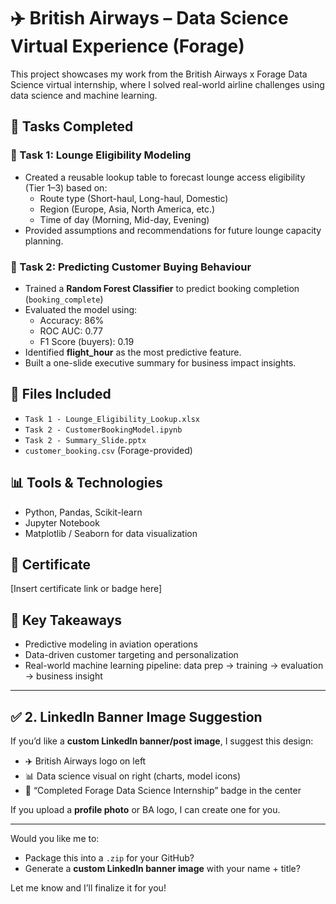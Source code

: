# ✈️ British Airways – Data Science Virtual Experience (Forage)

This project showcases my work from the British Airways x Forage Data Science virtual internship, where I solved real-world airline challenges using data science and machine learning.

## 🚀 Tasks Completed

### 🛫 Task 1: Lounge Eligibility Modeling
- Created a reusable lookup table to forecast lounge access eligibility (Tier 1–3) based on:
  - Route type (Short-haul, Long-haul, Domestic)
  - Region (Europe, Asia, North America, etc.)
  - Time of day (Morning, Mid-day, Evening)
- Provided assumptions and recommendations for future lounge capacity planning.

### 🧠 Task 2: Predicting Customer Buying Behaviour
- Trained a **Random Forest Classifier** to predict booking completion (`booking_complete`)
- Evaluated the model using:
  - Accuracy: 86%
  - ROC AUC: 0.77
  - F1 Score (buyers): 0.19
- Identified **flight_hour** as the most predictive feature.
- Built a one-slide executive summary for business impact insights.

## 📁 Files Included
- `Task 1 - Lounge_Eligibility_Lookup.xlsx`
- `Task 2 - CustomerBookingModel.ipynb`
- `Task 2 - Summary_Slide.pptx`
- `customer_booking.csv` (Forage-provided)

## 📊 Tools & Technologies
- Python, Pandas, Scikit-learn
- Jupyter Notebook
- Matplotlib / Seaborn for data visualization

## 📜 Certificate
[Insert certificate link or badge here]

## 🧠 Key Takeaways
- Predictive modeling in aviation operations
- Data-driven customer targeting and personalization
- Real-world machine learning pipeline: data prep → training → evaluation → business insight

---

## ✅ 2. LinkedIn Banner Image Suggestion

If you’d like a **custom LinkedIn banner/post image**, I suggest this design:
- ✈️ British Airways logo on left
- 📊 Data science visual on right (charts, model icons)
- 💼 “Completed Forage Data Science Internship” badge in the center

If you upload a **profile photo** or BA logo, I can create one for you.

---

Would you like me to:
- Package this into a `.zip` for your GitHub?
- Generate a **custom LinkedIn banner image** with your name + title?

Let me know and I’ll finalize it for you!
